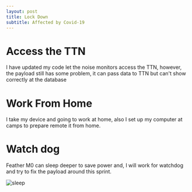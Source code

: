 ```yaml
---
layout: post
title: Lock Down
subtitle: Affected by Covid-19
---
```


# Access the TTN

I have updated my code let the noise monitors access the TTN, however, the payload still has some problem, it can pass data to TTN but can't show correctly at the database

# Work From Home

I take my device and going to work at home, also I set up my computer at camps to prepare remote it from home.

# Watch dog

Feather M0 can sleep deeper to save power and, I will work for watchdog and try to fix the payload around this sprint.

![sleep](/image/sleep.PNG)

